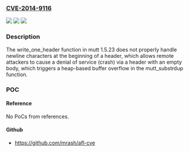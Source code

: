 ### [CVE-2014-9116](https://cve.mitre.org/cgi-bin/cvename.cgi?name=CVE-2014-9116)
![](https://img.shields.io/static/v1?label=Product&message=n%2Fa&color=blue)
![](https://img.shields.io/static/v1?label=Version&message=n%2Fa&color=blue)
![](https://img.shields.io/static/v1?label=Vulnerability&message=n%2Fa&color=brighgreen)

### Description

The write_one_header function in mutt 1.5.23 does not properly handle newline characters at the beginning of a header, which allows remote attackers to cause a denial of service (crash) via a header with an empty body, which triggers a heap-based buffer overflow in the mutt_substrdup function.

### POC

#### Reference
No PoCs from references.

#### Github
- https://github.com/mrash/afl-cve


